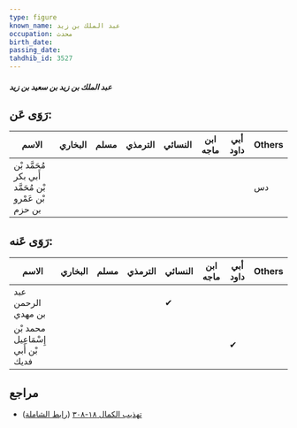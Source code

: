 ```yaml
---
type: figure
known_name: عبد الملك بن زيد
occupation: محدث
birth_date:
passing_date:
tahdhib_id: 3527
---
```

##### عبد الملك بن زيد بن سعيد بن زيد

## رَوَى عَن:
| الاسم                                                | البخاري | مسلم | الترمذي | النسائي | ابن ماجه | أبي داود | Others |
| ---------------------------------------------------- | ------- | ---- | ------- | ------- | -------- | -------- | ------ |
| مُحَمَّد بْن أَبي بكر بْن مُحَمَّد بْن عَمْرو بن حزم |         |      |         |         |          |          | دس     |
## رَوَى عَنه:
| الاسم                              | البخاري | مسلم | الترمذي | النسائي | ابن ماجه | أبي داود | Others |
| ---------------------------------- | ------- | ---- | ------- | ------- | -------- | -------- | ------ |
| عبد الرحمن بن مهدي                 |         |      |         | ✔       |          |          |        |
| محمد بْن إِسْمَاعِيل بْن أَبي فديك |         |      |         |         |          | ✔        |        |
## مراجع
- [تهذيب الكمال ١٨-٣٠٨](obsidian://open?vault=Tahdhib-al-Kamal&file=Figures/٣٥٢٧-عبد%20الملك%20بن%20زيد%20بن%20سعيد%20بن%20زيد) ([رابط الشاملة](https://shamela.ws/book/3722/9341))